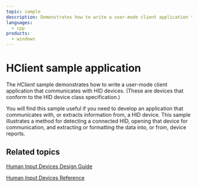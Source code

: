 ```yaml
---
topic: sample
description: Demonstrates how to write a user-mode client application that communicates with HID devices.
languages:
  - cpp
products:
  - windows
---
```


<!---
    name:  HClient sample application
    platform: WDM
    language: cpp
    category: HID
    description: Demonstrates how to write a user-mode client application that communicates with HID devices.
    samplefwlink: http://go.microsoft.com/fwlink/p/?LinkId=617730
--->

# HClient sample application

The *HClient* sample demonstrates how to write a user-mode client application that communicates with HID devices. (These are devices that conform to the HID device class specification.)

You will find this sample useful if you need to develop an application that communicates with, or extracts information from, a HID device. This sample illustrates a method for detecting a connected HID, opening that device for communication, and extracting or formatting the data into, or from, device reports.

## Related topics

[Human Input Devices Design Guide](http://msdn.microsoft.com/en-us/library/windows/hardware/ff539952)

[Human Input Devices Reference](http://msdn.microsoft.com/en-us/library/windows/hardware/ff539956)
